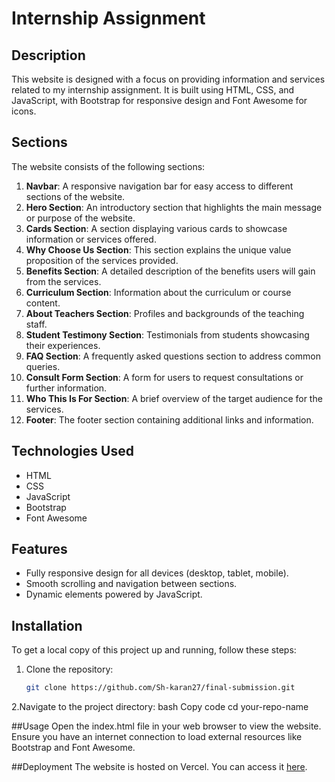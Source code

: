 # Internship Assignment

## Description
This website is designed with a focus on providing information and services related to my internship assignment. It is built using HTML, CSS, and JavaScript, with Bootstrap for responsive design and Font Awesome for icons.



## Sections
The website consists of the following sections:

1. **Navbar**: A responsive navigation bar for easy access to different sections of the website.
2. **Hero Section**: An introductory section that highlights the main message or purpose of the website.
3. **Cards Section**: A section displaying various cards to showcase information or services offered.
4. **Why Choose Us Section**: This section explains the unique value proposition of the services provided.
5. **Benefits Section**: A detailed description of the benefits users will gain from the services.
6. **Curriculum Section**: Information about the curriculum or course content.
7. **About Teachers Section**: Profiles and backgrounds of the teaching staff.
8. **Student Testimony Section**: Testimonials from students showcasing their experiences.
9. **FAQ Section**: A frequently asked questions section to address common queries.
10. **Consult Form Section**: A form for users to request consultations or further information.
11. **Who This Is For Section**: A brief overview of the target audience for the services.
12. **Footer**: The footer section containing additional links and information.

## Technologies Used
- HTML
- CSS
- JavaScript
- Bootstrap
- Font Awesome

## Features
- Fully responsive design for all devices (desktop, tablet, mobile).
- Smooth scrolling and navigation between sections.
- Dynamic elements powered by JavaScript.

## Installation
To get a local copy of this project up and running, follow these steps:

1. Clone the repository:
   ```bash
   git clone https://github.com/Sh-karan27/final-submission.git


2.Navigate to the project directory:
bash
Copy code
cd your-repo-name



##Usage
Open the index.html file in your web browser to view the website. Ensure you have an internet connection to load external resources like Bootstrap and Font Awesome.

##Deployment
The website is hosted on Vercel. You can access it [here](https://final-submission-zeta.vercel.app/).

